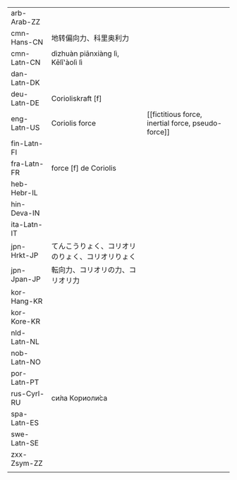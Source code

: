 | | | |
|-|-|-|
| arb-Arab-ZZ |  |  |
| cmn-Hans-CN | 地转偏向力、科里奥利力 |  |
| cmn-Latn-CN | dìzhuàn piānxiàng lì, Kēlǐ'àolì lì |  |
| dan-Latn-DK |  |  |
| deu-Latn-DE | Corioliskraft [f] |  |
| eng-Latn-US | Coriolis force | [[fictitious force, inertial force, pseudo-force]] |
| fin-Latn-FI |  |  |
| fra-Latn-FR | force [f] de Coriolis |  |
| heb-Hebr-IL |  |  |
| hin-Deva-IN |  |  |
| ita-Latn-IT |  |  |
| jpn-Hrkt-JP | てんこうりょく、コリオリのりょく、コリオリりょく |  |
| jpn-Jpan-JP | 転向力、コリオリの力、コリオリ力 |  |
| kor-Hang-KR |  |  |
| kor-Kore-KR |  |  |
| nld-Latn-NL |  |  |
| nob-Latn-NO |  |  |
| por-Latn-PT |  |  |
| rus-Cyrl-RU | си́ла Кориоли́са |  |
| spa-Latn-ES |  |  |
| swe-Latn-SE |  |  |
| zxx-Zsym-ZZ |  |  |
|  |  |  |
